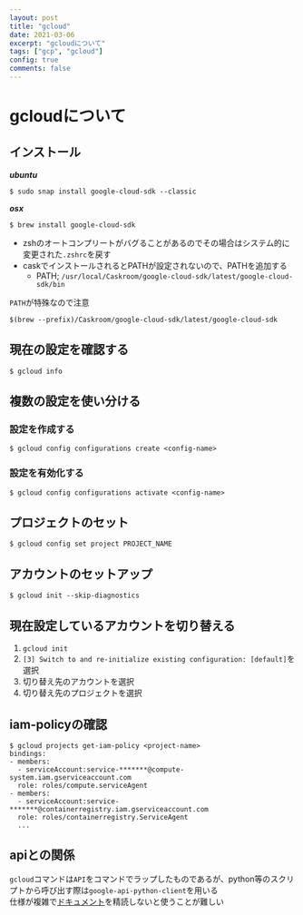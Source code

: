 ```yaml
---
layout: post
title: "gcloud"
date: 2021-03-06
excerpt: "gcloudについて"
tags: ["gcp", "gcloud"]
config: true
comments: false
---
```


# gcloudについて

## インストール

***ubuntu***  
```console
$ sudo snap install google-cloud-sdk --classic
```

***osx***  
```console
$ brew install google-cloud-sdk
```
 - zshのオートコンプリートがバグることがあるのでその場合はシステム的に変更された`.zshrc`を戻す
 - caskでインストールされるとPATHが設定されないので、PATHを追加する
   - PATH; `/usr/local/Caskroom/google-cloud-sdk/latest/google-cloud-sdk/bin`


`PATH`が特殊なので注意  
```console
$(brew --prefix)/Caskroom/google-cloud-sdk/latest/google-cloud-sdk
```

## 現在の設定を確認する

```console
$ gcloud info
```

## 複数の設定を使い分ける

### 設定を作成する

```console
$ gcloud config configurations create <config-name>
```

### 設定を有効化する

```console
$ gcloud config configurations activate <config-name>
```

## プロジェクトのセット

```console
$ gcloud config set project PROJECT_NAME
```

## アカウントのセットアップ

```console
$ gcloud init --skip-diagnostics
```

## 現在設定しているアカウントを切り替える
 1. `gcloud init`
 2. `[3] Switch to and re-initialize existing configuration: [default]`を選択
 3. 切り替え先のアカウントを選択
 4. 切り替え先のプロジェクトを選択

## iam-policyの確認

```console
$ gcloud projects get-iam-policy <project-name>
bindings:
- members:
  - serviceAccount:service-*******@compute-system.iam.gserviceaccount.com
  role: roles/compute.serviceAgent
- members:
  - serviceAccount:service-*******@containerregistry.iam.gserviceaccount.com
  role: roles/containerregistry.ServiceAgent
  ...
```

## apiとの関係

`gcloud`コマンドは`API`をコマンドでラップしたものであるが、python等のスクリプトから呼び出す際は`google-api-python-client`を用いる  
仕様が複雑で[ドキュメント](https://googleapis.github.io/google-api-python-client/docs/)を精読しないと使うことが難しい  


